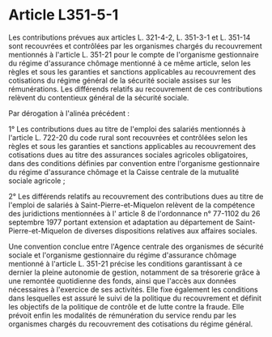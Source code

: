 # Article L351-5-1

Les contributions prévues aux articles L. 321-4-2, L. 351-3-1 et L. 351-14 sont recouvrées et contrôlées par les organismes chargés du recouvrement mentionnés à l'article L. 351-21 pour le compte de l'organisme gestionnaire du régime d'assurance chômage mentionné à ce même article, selon les règles et sous les garanties et sanctions applicables au recouvrement des cotisations du régime général de la sécurité sociale assises sur les rémunérations. Les différends relatifs au recouvrement de ces contributions relèvent du contentieux général de la sécurité sociale. 

Par dérogation à l'alinéa précédent : 

1° Les contributions dues au titre de l'emploi des salariés mentionnés à l'article L. 722-20 du code rural sont recouvrées et contrôlées selon les règles et sous les garanties et sanctions applicables au recouvrement des cotisations dues au titre des assurances sociales agricoles obligatoires, dans des conditions définies par convention entre l'organisme gestionnaire du régime d'assurance chômage et la Caisse centrale de la mutualité sociale agricole ; 

2° Les différends relatifs au recouvrement des contributions dues au titre de l'emploi de salariés à Saint-Pierre-et-Miquelon relèvent de la compétence des juridictions mentionnées à l' article 8 de l'ordonnance n° 77-1102 du 26 septembre 1977 portant extension et adaptation au département de Saint-Pierre-et-Miquelon de diverses dispositions relatives aux affaires sociales. 

Une convention conclue entre l'Agence centrale des organismes de sécurité sociale et l'organisme gestionnaire du régime d'assurance chômage mentionné à l'article L. 351-21 précise les conditions garantissant à ce dernier la pleine autonomie de gestion, notamment de sa trésorerie grâce à une remontée quotidienne des fonds, ainsi que l'accès aux données nécessaires à l'exercice de ses activités. Elle fixe également les conditions dans lesquelles est assuré le suivi de la politique du recouvrement et définit les objectifs de la politique de contrôle et de lutte contre la fraude. Elle prévoit enfin les modalités de rémunération du service rendu par les organismes chargés du recouvrement des cotisations du régime général.